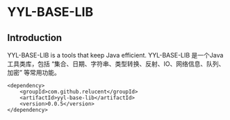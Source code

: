# YYL-BASE-LIB

## Introduction
YYL-BASE-LIB is a tools that keep Java efficient.
YYL-BASE-LIB 是一个Java 工具类库，包括 “集合、日期、字符串、类型转换、反射、IO、网络信息、队列、加密” 等常用功能。

```
<dependency>
	<groupId>com.github.relucent</groupId>
	<artifactId>yyl-base-lib</artifactId>
	<version>0.0.5</version>
</dependency>
```